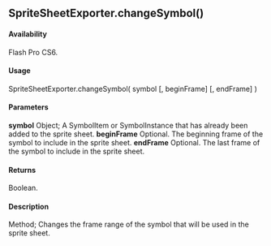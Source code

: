 ## SpriteSheetExporter.changeSymbol()

#### Availability

Flash Pro CS6.

#### Usage

SpriteSheetExporter.changeSymbol( symbol [, beginFrame] [, endFrame] )

#### Parameters

**symbol** Object; A SymbolItem or SymbolInstance that has already been added to the sprite sheet. 
**beginFrame** Optional. The beginning frame of the symbol to include in the sprite sheet. 
**endFrame** Optional. The last frame of the symbol to include in the sprite sheet.

#### Returns

Boolean.

#### Description

Method; Changes the frame range of the symbol that will be used in the sprite sheet.

